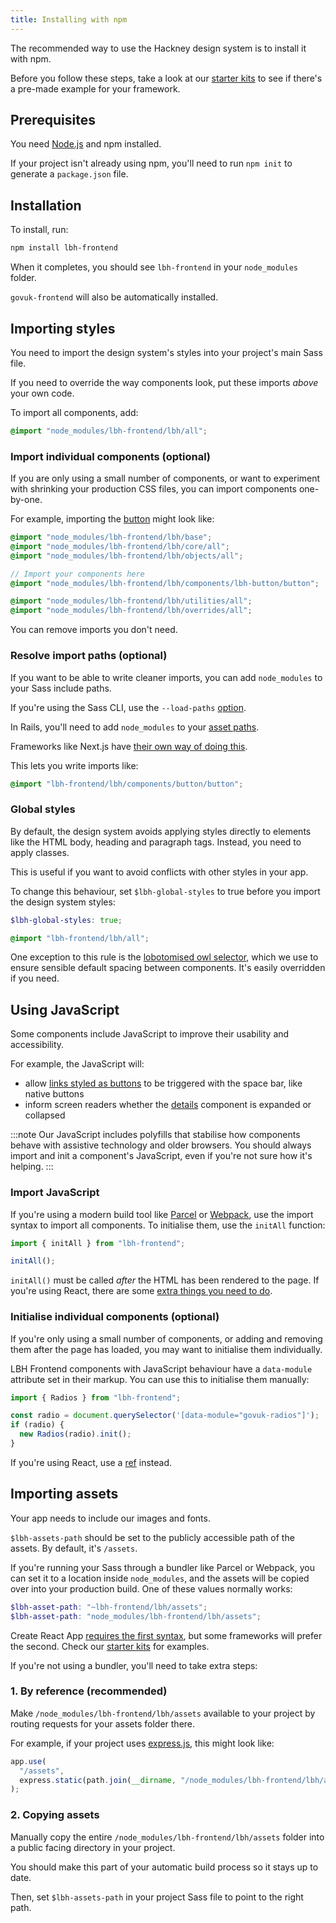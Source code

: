 ```yaml
---
title: Installing with npm
---
```


The recommended way to use the Hackney design system is to install it with npm.

Before you follow these steps, take a look at our [starter kits](https://design-system.hackney.gov.uk/tutorials/production) to see if there's a pre-made example for your framework.

## Prerequisites

You need [Node.js](https://nodejs.org/en/) and npm installed.

If your project isn't already using npm, you'll need to run `npm init` to generate a `package.json` file.

## Installation

To install, run:

```bash
npm install lbh-frontend
```

When it completes, you should see `lbh-frontend` in your `node_modules` folder.

`govuk-frontend` will also be automatically installed.

## Importing styles

You need to import the design system's styles into your project's main Sass file.

If you need to override the way components look, put these imports _above_ your own code.

To import all components, add:

```scss
@import "node_modules/lbh-frontend/lbh/all";
```

### Import individual components (optional)

If you are only using a small number of components, or want to experiment with shrinking your production CSS files, you can import components one-by-one.

For example, importing the [button](https://design-system.hackney.gov.uk/components/button) might look like:

```scss
@import "node_modules/lbh-frontend/lbh/base";
@import "node_modules/lbh-frontend/lbh/core/all";
@import "node_modules/lbh-frontend/lbh/objects/all";

// Import your components here
@import "node_modules/lbh-frontend/lbh/components/lbh-button/button";

@import "node_modules/lbh-frontend/lbh/utilities/all";
@import "node_modules/lbh-frontend/lbh/overrides/all";
```

You can remove imports you don't need.

### Resolve import paths (optional)

If you want to be able to write cleaner imports, you can add `node_modules` to your Sass include paths.

If you're using the Sass CLI, use the `--load-paths` [option](https://sass-lang.com/documentation/cli/dart-sass#load-path).

In Rails, you'll need to add `node_modules` to your [asset paths](https://guides.rubyonrails.org/asset_pipeline.html#search-paths).

Frameworks like Next.js have [their own way of doing this](https://nextjs.org/docs/basic-features/built-in-css-support#customizing-sass-options).

This lets you write imports like:

```scss
@import "lbh-frontend/lbh/components/button/button";
```

### Global styles

By default, the design system avoids applying styles directly to elements like the HTML body, heading and paragraph tags. Instead, you need to apply classes.

This is useful if you want to avoid conflicts with other styles in your app.

To change this behaviour, set `$lbh-global-styles` to true before you import the design system styles:

```scss
$lbh-global-styles: true;

@import "lbh-frontend/lbh/all";
```

One exception to this rule is the [lobotomised owl selector](https://alistapart.com/article/axiomatic-css-and-lobotomized-owls/), which we use to ensure sensible default spacing between components. It's easily overridden if you need.

## Using JavaScript

Some components include JavaScript to improve their usability and accessibility.

For example, the JavaScript will:

- allow [links styled as buttons](https://design-system.hackney.gov.uk/components/button#button-link) to be triggered with the space bar, like native buttons
- inform screen readers whether the [details](https://design-system.hackney.gov.uk/components/details) component is expanded or collapsed

:::note
Our JavaScript includes polyfills that stabilise how components behave with assistive technology and older browsers. You should always import and init a component's JavaScript, even if you're not sure how it's helping.
:::

### Import JavaScript

If you're using a modern build tool like [Parcel](https://parceljs.org/) or [Webpack](https://webpack.js.org/), use the import syntax to import all components. To initialise them, use the `initAll` function:

```js
import { initAll } from "lbh-frontend";

initAll();
```

`initAll()` must be called _after_ the HTML has been rendered to the page. If you're using React, there are some [extra things you need to do](https://design-system.hackney.gov.uk/developing/react).

### Initialise individual components (optional)

If you're only using a small number of components, or adding and removing them after the page has loaded, you may want to initialise them individually.

LBH Frontend components with JavaScript behaviour have a `data-module` attribute set in their markup. You can use this to initialise them manually:

```js
import { Radios } from "lbh-frontend";

const radio = document.querySelector('[data-module="govuk-radios"]');
if (radio) {
  new Radios(radio).init();
}
```

If you're using React, use a [ref](https://reactjs.org/docs/hooks-reference.html#useref) instead.

## Importing assets

Your app needs to include our images and fonts.

`$lbh-assets-path` should be set to the publicly accessible path of the assets. By default, it's `/assets`.

If you're running your Sass through a bundler like Parcel or Webpack, you can set it to a location inside `node_modules`, and the assets will be copied over into your production build. One of these values normally works:

```scss
$lbh-asset-path: "~lbh-frontend/lbh/assets";
$lbh-asset-path: "node_modules/lbh-frontend/lbh/assets";
```

Create React App [requires the first syntax](https://create-react-app.dev/docs/adding-a-sass-stylesheet/), but some frameworks will prefer the second. Check our [starter kits](https://design-system.hackney.gov.uk/tutorials/production) for examples.

If you're not using a bundler, you'll need to take extra steps:

### 1. By reference (recommended)

Make `/node_modules/lbh-frontend/lbh/assets` available to your project by routing requests for your assets folder there.

For example, if your project uses [express.js](https://expressjs.com/), this might look like:

```js
app.use(
  "/assets",
  express.static(path.join(__dirname, "/node_modules/lbh-frontend/lbh/assets"))
);
```

### 2. Copying assets

Manually copy the entire `/node_modules/lbh-frontend/lbh/assets` folder into a public facing directory in your project.

You should make this part of your automatic build process so it stays up to date.

Then, set `$lbh-assets-path` in your project Sass file to point to the right path.
